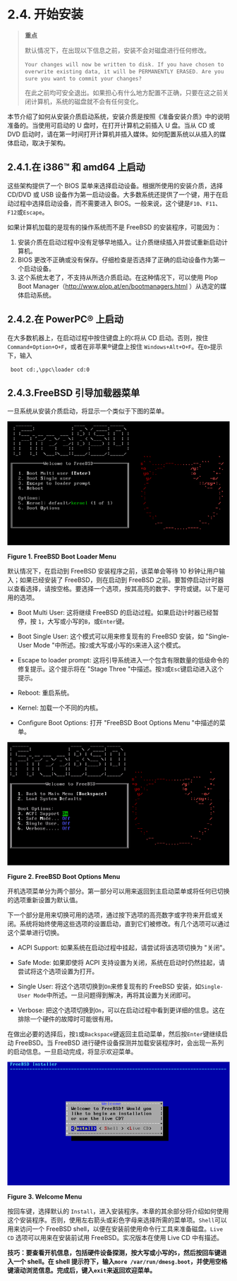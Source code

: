 # 2.4. 开始安装

> **重点**
>
> 默认情况下，在出现以下信息之前，安装不会对磁盘进行任何修改。
>
> ```
> Your changes will now be written to disk. If you have chosen to overwrite existing data, it will be PERMANENTLY ERASED. Are you sure you want to commit your changes?
>```
>
> 在此之前均可安全退出。如果担心有什么地方配置不正确，只要在这之前关闭计算机，系统的磁盘就不会有任何变化。

本节介绍了如何从安装介质启动系统，安装介质是按照《准备安装介质》中的说明准备的。当使用可启动的 U 盘时，在打开计算机之前插入 U 盘。当从 CD 或 DVD 启动时，请在第一时间打开计算机并插入媒体。如何配置系统以从插入的媒体启动，取决于架构。

## 2.4.1.在 i386™ 和 amd64 上启动

这些架构提供了一个 BIOS 菜单来选择启动设备。根据所使用的安装介质，选择 CD/DVD 或 USB 设备作为第一启动设备。大多数系统还提供了一个键，用于在启动过程中选择启动设备，而不需要进入 BIOS。一般来说，这个键是`F10`、`F11`、`F12`或`Escape`。

如果计算机加载的是现有的操作系统而不是 FreeBSD 的安装程序，可能因为：

1. 安装介质在启动过程中没有足够早地插入。让介质继续插入并尝试重新启动计算机。
2. BIOS 更改不正确或没有保存。仔细检查是否选择了正确的启动设备作为第一个启动设备。
3. 这个系统太老了，不支持从所选介质启动。在这种情况下，可以使用 Plop Boot Manager（<http://www.plop.at/en/bootmanagers.html> ）从选定的媒体启动系统。

## 2.4.2.在 PowerPC® 上启动

在大多数机器上，在启动过程中按住键盘上的`C`将从 CD 启动。否则，按住 `Command+Option+O+F`，或者在非苹果®键盘上按住 `Windows+Alt+O+F`。在`0>`提示下，输入

```
 boot cd:,\ppc\loader cd:0
```

## 2.4.3.FreeBSD 引导加载器菜单

一旦系统从安装介质启动，将显示一个类似于下图的菜单。

![](../.gitbook/assets/1.png)

**Figure 1. FreeBSD Boot Loader Menu**

默认情况下，在启动到 FreeBSD 安装程序之前，该菜单会等待 10 秒钟让用户输入；如果已经安装了 FreeBSD，则在启动到 FreeBSD 之前。要暂停启动计时器以查看选择，请按空格。要选择一个选项，按其高亮的数字、字符或键。以下是可用的选项。

- Boot Multi User: 这将继续 FreeBSD 的启动过程。如果启动计时器已经暂停，按 `1`，大写或小写的`B`，或`Enter`键。

- Boot Single User: 这个模式可以用来修复现有的 FreeBSD 安装，如 "Single-User Mode "中所述。按`2`或大写或小写的`S`来进入这个模式。

- Escape to loader prompt: 这将引导系统进入一个包含有限数量的低级命令的修复提示。这个提示将在 "Stage Three "中描述。按`3`或`Esc`键启动进入这个提示。

- Reboot: 重启系统。

- Kernel: 加载一个不同的内核。

- Configure Boot Options: 打开 "FreeBSD Boot Options Menu "中描述的菜单。

![](../.gitbook/assets/2.png)

**Figure 2. FreeBSD Boot Options Menu**

开机选项菜单分为两个部分。第一部分可以用来返回到主启动菜单或将任何已切换的选项重新设置为默认值。

下一个部分是用来切换可用的选项，通过按下选项的高亮数字或字符来开启或关闭。系统将始终使用这些选项的设置启动，直到它们被修改。有几个选项可以通过这个菜单进行切换。

- ACPI Support: 如果系统在启动过程中挂起，请尝试将该选项切换为 "关闭"。

- Safe Mode: 如果即使将 ACPI 支持设置为关闭，系统在启动时仍然挂起，请尝试将这个选项设置为打开。

- Single User: 将这个选项切换到`On`来修复现有的 FreeBSD 安装，如`Single-User Mode`中所述。一旦问题得到解决，再将其设置为关闭即可。

- Verbose: 把这个选项切换到`On`，可以在启动过程中看到更详细的信息。这在排除一个硬件的故障时可能很有用。

在做出必要的选择后，按`1`或`Backspace`键返回主启动菜单，然后按`Enter`键继续启动 FreeBSD。当 FreeBSD 进行硬件设备探测并加载安装程序时，会出现一系列的启动信息。一旦启动完成，将显示欢迎菜单。

![](../.gitbook/assets/3.png)

**Figure 3. Welcome Menu**

按回车键，选择默认的 `Install`，进入安装程序。本章的其余部分将介绍如何使用这个安装程序。否则，使用左右箭头或彩色字母来选择所需的菜单项。`Shell`可以用来访问一个 FreeBSD shell，以便在安装前使用命令行工具来准备磁盘。`Live CD` 选项可以用来在安装前试用 FreeBSD。实况版本在使用 Live CD 中有描述。

**技巧：要查看开机信息，包括硬件设备探测，按大写或小写的`S`，然后按回车键进入一个 shell。在 shell 提示符下，输入`more /var/run/dmesg.boot`，并使用空格键滚动浏览信息。完成后，键入`exit`来返回欢迎菜单。**
